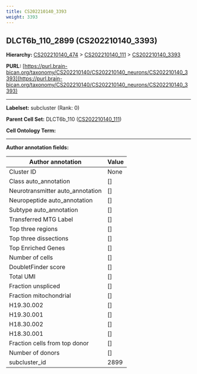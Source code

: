```yaml
---
title: CS202210140_3393
weight: 3393
---
```

## DLCT6b_110_2899 (CS202210140_3393)
<b>Hierarchy: </b>
[CS202210140_474](../CS202210140_474) >
[CS202210140_111](../CS202210140_111) >
[CS202210140_3393](../CS202210140_3393)

**PURL:** [https://purl.brain-bican.org/taxonomy/CS202210140/CS202210140_neurons/CS202210140_3393](https://purl.brain-bican.org/taxonomy/CS202210140/CS202210140_neurons/CS202210140_3393)

---


**Labelset:** subcluster (Rank: 0)

**Parent Cell Set:** DLCT6b_110 ([CS202210140_111](../CS202210140_111))



**Cell Ontology Term:** 

[MARKER GENES.]: #


---

[TRANSFERRED ANNOTATIONS.]: #


[AUTHOR ANNOTATION FIELDS.]: #


**Author annotation fields:**

| Author annotation | Value |
|-------------------|-------|
|Cluster ID|None|
|Class auto_annotation|[]|
|Neurotransmitter auto_annotation|[]|
|Neuropeptide auto_annotation|[]|
|Subtype auto_annotation|[]|
|Transferred MTG Label|[]|
|Top three regions|[]|
|Top three dissections|[]|
|Top Enriched Genes|[]|
|Number of cells|[]|
|DoubletFinder score|[]|
|Total UMI|[]|
|Fraction unspliced|[]|
|Fraction mitochondrial|[]|
|H19.30.002|[]|
|H19.30.001|[]|
|H18.30.002|[]|
|H18.30.001|[]|
|Fraction cells from top donor|[]|
|Number of donors|[]|
|subcluster_id|2899|
